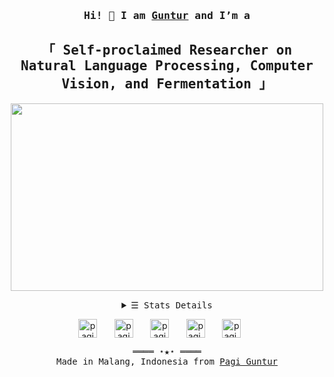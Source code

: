 <h3 align="center"> <samp> Hi! 👋 I am <b><a rel="nofollow noopener noreferrer" target="_blank" href="https://github.com/PagiGuntur">Guntur</a> and I’m a</b> </samp> </h3>
<h2 align="center"> <samp> 「 Self-proclaimed Researcher on </br> Natural Language Processing, Computer Vision, and Fermentation 」</samp></h2>

<p align="center"> <img src="https://camo.githubusercontent.com/c1dcb74cc1c1835b1d716f5051499a2814c683c806b15f04b0eba492863703e9/68747470733a2f2f63646e2e6472696262626c652e636f6d2f75736572732f3733303730332f73637265656e73686f74732f363538313234332f6176656e746f2e676966" height="300" width="500" /> </p>

<details align="center">
   <summary> <samp>&#9776; Stats Details</samp></summary>
   <p align="center">
     <br>
      <a href="https://github.com/PagiGuntur?tab=repositories" target="_blank"><img alt="Code" src="https://img.shields.io/badge/-code-000000?style=flat-square&logo=Plex&logoColor=white"></a>
      <a href="https://github.com/PagiGuntur?tab=repositories&language=python" target="_blank"><img alt="Python" src="https://img.shields.io/badge/-Python-3572A5?style=flat-square&logo=Python&logoColor=white"></a>
      <a href="https://github.com/PagiGuntur?tab=repositories&language=javascript" target="_blank"><img alt="Javascript" src="https://img.shields.io/badge/-Javascript-f1e05a?style=flat-square&logo=Javascript&logoColor=white"></a>
      <a href="https://github.com/PagiGuntur?tab=repositories&language=c%2B%2B" target="_blank"><img alt="C++" src="https://img.shields.io/badge/-C%2B%2B-f34b7d?style=flat-square&logo=C%2B%2B&logoColor=white"></a>
      <a href="https://github.com/PagiGuntur?tab=repositories&language=java" target="_blank"><img alt="Java" src="https://img.shields.io/badge/-Java-b07219?style=flat-square&logo=Java&logoColor=white"></a>
      <a href="https://github.com/PagiGuntur?tab=repositories&language=html" target="_blank"><img alt="HTML" src="https://img.shields.io/badge/-HTML-E34F26?style=flat-square&logo=HTML5&logoColor=white"></a>
    <br>
      <img src="https://github-readme-stats.vercel.app/api?username=PagiGuntur&show_icons=true&hide_border=true&hide=issues&title_color=5391FE&icon_color=000000&text_color=555"></img><br>
    <samp>
      Check out my <a rel="nofollow noopener noreferrer" target="_blank" href="#">Resumé</a><br>
      <a href="https://github.com/PagiGuntur/PagiGuntur" target="_blank"><img alt="GitHub hits" src="https://img.shields.io/github/last-commit/PagiGuntur/PagiGuntur?label=profile%20updated&style=flat-square"></a>
    </samp>
  </p>
</details>


<p align="center">
  <a href="https://twitter.com/pagiguntur" target="blank"><img align="center" src="https://cdn.jsdelivr.net/npm/simple-icons@8.1.0/icons/twitter.svg" alt="pagiguntur" height="30" width="30" /></a> &nbsp; &nbsp; &nbsp;
  <a href="https://linkedin.com/in/pagiguntur" target="blank"><img align="center" src="https://cdn.jsdelivr.net/npm/simple-icons@8.1.0/icons/linkedin.svg" alt="pagiguntur" height="30" width="30" /></a> &nbsp; &nbsp; &nbsp;
  <a href="https://youtube.com/pagiguntur" target="blank"><img align="center" src="https://cdn.jsdelivr.net/npm/simple-icons@8.1.0/icons/youtube.svg" alt="pagiguntur" height="30" width="30" /></a> &nbsp; &nbsp; &nbsp;
  <a href="https://instagram.com/pagi.guntur" target="blank"><img align="center" src="https://cdn.jsdelivr.net/npm/simple-icons@8.1.0/icons/instagram.svg" alt="pagi.guntur" height="30" width="30"/></a> &nbsp; &nbsp; &nbsp;
  <a href="https://id.quora.com/profile/Pagi-Guntur" target="blank"><img align="center" src="https://cdn.jsdelivr.net/npm/simple-icons@8.1.0/icons/quora.svg" alt="pagi.guntur" height="30" width="30"/></a> &nbsp; &nbsp; &nbsp;
</p>


<samp>
  <p align="center">
    ════ ⋆★⋆ ════<br>
    Made in Malang, Indonesia from <a href="https://github.com/PagiGuntur/PagiGuntur">Pagi Guntur</a>
  </p>
</samp>
